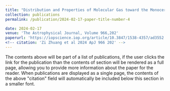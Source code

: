 ```yaml
---
title: "Distribution and Properties of Molecular Gas toward the Monoceros OB1 Region"
collection: publications
permalink: /publication/2024-02-17-paper-title-number-4

date: 2024-02-17
venue: 'The Astrophysical Journal, Volume 966,202'
paperurl: 'https://iopscience.iop.org/article/10.3847/1538-4357/ad3552'
<!-- citation: 'Zi Zhuang et al 2024 ApJ 966 202' -->
---
```


The contents above will be part of a list of publications, if the user clicks the link for the publication than the contents of section will be rendered as a full page, allowing you to provide more information about the paper for the reader. When publications are displayed as a single page, the contents of the above "citation" field will automatically be included below this section in a smaller font.
